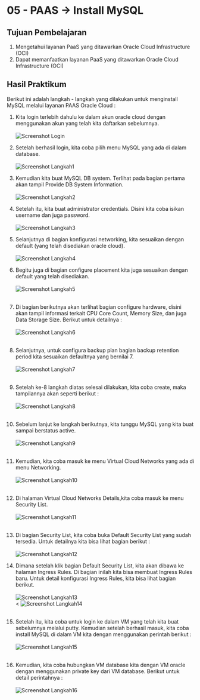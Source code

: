 # 05 - PAAS -> Install MySQL

## Tujuan Pembelajaran

1. Mengetahui layanan PaaS yang ditawarkan Oracle Cloud Infrastructure (OCI)
2. Dapat memanfaatkan layanan PaaS yang ditawarkan Oracle Cloud Infrastructure (OCI)

## Hasil Praktikum

Berikut ini adalah langkah - langkah yang dilakukan untuk menginstall MySQL melalui layanan PAAS Oracle Cloud :
1. Kita login terlebih dahulu ke dalam akun oracle cloud dengan menggunakan akun yang telah kita daftarkan sebelumnya. <br><br>
![Screenshot Login](img/login.png)

2. Setelah berhasil login, kita coba pilih menu MySQL yang ada di dalam database. <br><br>
![Screenshot Langkah1](img/langkah1.png)

3. Kemudian kita buat MySQL DB system. Terlihat pada bagian pertama akan tampil Provide DB System Information.<br><br>
![Screenshot Langkah2](img/langkah3.png)

4. Setelah itu, kita buat administrator credentials. Disini kita coba isikan username dan juga password.<br><br>
![Screenshot Langkah3](img/langkah4.png)

5. Selanjutnya di bagian konfigurasi networking, kita sesuaikan dengan default (yang telah disediakan oracle cloud). <br><br>
![Screenshot Langkah4](img/langkah5.png)

6. Begitu juga di bagian configure placement kita juga sesuaikan dengan default yang telah disediakan.<br><br>
![Screenshot Langkah5](img/langkah6.png) <br><br>

7. Di bagian berikutnya akan terlihat bagian configure hardware, disini akan tampil informasi terkait CPU Core Count, Memory Size, dan juga Data Storage Size. Berikut untuk detailnya :<br><br>
![Screenshot Langkah6](img/langkah7.png) <br><br>

8. Selanjutnya, untuk configura backup plan bagian backup retention period kita sesuaikan defaultnya yang bernilai 7.<br><br>
![Screenshot Langkah7](img/langkah8.png) <br><br>

9. Setelah ke-8 langkah diatas selesai dilakukan, kita coba create, maka tampilannya akan seperti berikut :<br><br>
![Screenshot Langkah8](img/langkah9.png) <br><br>

10. Sebelum lanjut ke langkah berikutnya, kita tunggu MySQL yang kita buat sampai berstatus active.<br><br>
![Screenshot Langkah9](img/langkah10.png) <br><br>

11. Kemudian, kita coba masuk ke menu Virtual Cloud Networks yang ada di menu Networking.<br><br>
![Screenshot Langkah10](img/langkah11.png) <br><br>

12. Di halaman Virtual Cloud Networks Details,kita coba masuk ke menu Security List.<br><br>
![Screenshot Langkah11](img/langkah13.png) <br><br>

13. Di bagian Security List, kita coba buka Default Security List yang sudah tersedia. Untuk detailnya kita bisa lihat bagian berikut :<br><br> 
![Screenshot Langkah12](img/langkah13.png) <br>

14. Dimana setelah klik bagian Default Security List, kita akan dibawa ke halaman Ingress Rules. Di bagian inilah kita bisa membuat Ingress Rules baru. Untuk detail konfigurasi Ingress Rules, kita bisa lihat bagian berikut.<br><br>
![Screenshot Langkah13](img/langkah14.png) <br><
![Screenshot Langkah14](img/langkah15.png) <br><br>

15. Setelah itu, kita coba untuk login ke dalam VM yang telah kita buat sebelumnya melalui putty. Kemudian setelah berhasil masuk, kita coba install MySQL di dalam VM kita dengan menggunakan perintah berikut :<br><br>
![Screenshot Langkah15](img/langkah16.png) <br><br>

16. Kemudian, kita coba hubungkan VM database kita dengan VM oracle dengan menggunakan private key dari VM database. Berikut untuk detail perintahnya :<br><br>
![Screenshot Langkah16](img/langkah17.png) <br><br>

#
